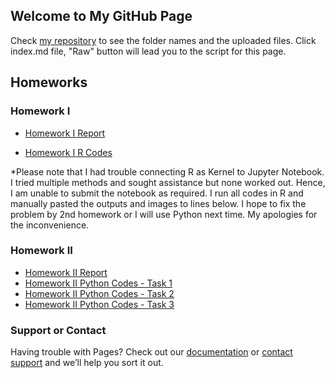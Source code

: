 ## Welcome to My GitHub Page

Check [my repository](https://github.com/BU-IE-582/fall-24-ZelinaGenel) to see the folder names and the uploaded files. Click index.md file, "Raw" button will lead you to the script for this page.

## Homeworks

### Homework I
- [Homework I Report](https://bu-ie-582.github.io/fall-24-ZelinaGenel/Zelina_Genel_IE582_HW1.html)

- [Homework I R Codes](https://bu-ie-582.github.io/fall-24-ZelinaGenel/HW1_Rcodes_.r)

*Please note that I had trouble connecting R as Kernel to Jupyter Notebook. I tried multiple methods and sought assistance but none worked out. Hence, I am unable to submit the notebook as required. I run all codes in R and manually pasted the outputs and images to lines below. I hope to fix the problem by 2nd homework or I will use Python next time. My apologies for the inconvenience.

### Homework II
- [Homework II Report](https://bu-ie-582.github.io/fall-24-ZelinaGenel/Zelina_Genel_IE582_HW2.html)
- [Homework II Python Codes - Task 1](https://bu-ie-582.github.io/fall-24-ZelinaGenel/Zelina_Genel_IE582_HW2.py)
- [Homework II Python Codes - Task 2](https://bu-ie-582.github.io/fall-24-ZelinaGenel/Zelina_Genel_IE582_HW2_task2.py)
- [Homework II Python Codes - Task 3](https://bu-ie-582.github.io/fall-24-ZelinaGenel/Zelina_Genel_IE582_HW2_task3.py)
  
### Support or Contact

Having trouble with Pages? Check out our [documentation](https://docs.github.com/categories/github-pages-basics/) or [contact support](https://support.github.com/contact) and we’ll help you sort it out.
